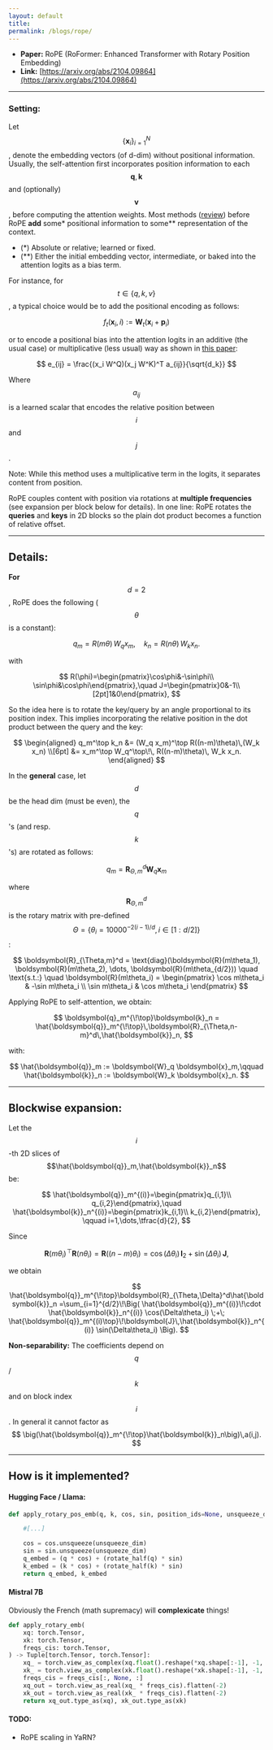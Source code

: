 ```yaml
---
layout: default
title: 
permalink: /blogs/rope/
---
```


* **Paper:** RoPE (RoFormer: Enhanced Transformer with Rotary Position Embedding)
* **Link:** [https://arxiv.org/abs/2104.09864](https://arxiv.org/abs/2104.09864) 

---
### Setting:

Let $$\{\boldsymbol{x}_i\}_{i=1}^N$$, denote the embedding vectors (of d-dim) without positional information. Usually, the self-attention first incorporates position information to each $$\boldsymbol{q}, \boldsymbol{k}$$ and (optionally) $$\boldsymbol{v}$$, before computing the attention weights. Most methods ([review](https://arxiv.org/abs/2102.11090)) before RoPE **add** some* positional information to some** representation of the context.

* (*) Absolute or relative; learned or fixed.
* (**) Either the initial embedding vector, intermediate, or baked into the attention logits as a bias term.

For instance, for $$t\in\{q,k,v\}$$, a typical choice would be to add the positional encoding as follows: 

$$
f_{t}(\boldsymbol{x}_i, i) := \boldsymbol{W}_{t}(\boldsymbol{x}_i + \boldsymbol{p}_i)
$$

or to encode a positional bias into the attention logits in an additive (the usual case) or multiplicative (less usual) way as shown in [this paper](https://arxiv.org/pdf/2009.13658):

$$
e_{ij} = \frac{(x_i W^Q)(x_j W^K)^T a_{ij}}{\sqrt{d_k}}
$$

Where $$a_{ij}$$ is a learned scalar that encodes the relative position between $$i$$ and $$j$$.

Note: While this method uses a multiplicative term in the logits, it separates content from position. 

RoPE couples content with position via rotations at **multiple frequencies** (see expansion per block below for details). In one line: RoPE rotates the **queries** and **keys** in 2D blocks so the plain dot product becomes a function of relative offset.

---
## Details:

**For** $$d=2$$, RoPE does the following ($$\theta$$ is a constant):

$$
q_m=R(m\theta)\,W_q x_m,\quad k_n=R(n\theta)\,W_k x_n.
$$

with 

$$
R(\phi)=\begin{pmatrix}\cos\phi&-\sin\phi\\ \sin\phi&\cos\phi\end{pmatrix},\quad  
J=\begin{pmatrix}0&-1\\[2pt]1&0\end{pmatrix},
$$

So the idea here is to rotate the key/query by an angle proportional to its position index. This implies incorporating the relative position in the dot product between the query and the key:


$$
\begin{aligned}
q_m^\top k_n
&= (W_q x_m)^\top R((n-m)\theta)\,(W_k x_n) \\[6pt]
&= x_m^\top W_q^\top\!\, R((n-m)\theta)\, W_k x_n.
\end{aligned}
$$

In the **general** case, let $$d$$ be the head dim (must be even), the $$q$$'s (and resp. $$k$$'s) are rotated as follows:

$$
q_m = \boldsymbol{R}_{\Theta,m}^d \boldsymbol{W}_q \boldsymbol{x}_m 
$$

where $$\boldsymbol{R}_{\Theta,m}^d$$ is the rotary matrix with pre-defined $$\Theta = \{\theta_i = 10000^{-2(i-1)/d}, i \in [1:d/2]\}$$:

$$
\boldsymbol{R}_{\Theta,m}^d = \text{diag}(\boldsymbol{R}(m\theta_1), \boldsymbol{R}(m\theta_2), \dots, \boldsymbol{R}(m\theta_{d/2}))
\quad \text{s.t.:} \quad
\boldsymbol{R}(m\theta_i) = 
\begin{pmatrix}
\cos m\theta_i & -\sin m\theta_i \\
\sin m\theta_i & \cos m\theta_i
\end{pmatrix}
$$


Applying RoPE to self-attention, we obtain:

$$
\boldsymbol{q}_m^{\!\top}\boldsymbol{k}_n
= \hat{\boldsymbol{q}}_m^{\!\top}\,\boldsymbol{R}_{\Theta,n-m}^d\,\hat{\boldsymbol{k}}_n,
$$

with:

$$
\hat{\boldsymbol{q}}_m := \boldsymbol{W}_q \boldsymbol{x}_m,\qquad
\hat{\boldsymbol{k}}_n := \boldsymbol{W}_k \boldsymbol{x}_n.
$$

---
## Blockwise expansion:

Let the $$i$$-th 2D slices of $$\hat{\boldsymbol{q}}_m,\hat{\boldsymbol{k}}_n$$ be:

$$
\hat{\boldsymbol{q}}_m^{(i)}=\begin{pmatrix}q_{i,1}\\ q_{i,2}\end{pmatrix},\quad
\hat{\boldsymbol{k}}_n^{(i)}=\begin{pmatrix}k_{i,1}\\ k_{i,2}\end{pmatrix},
\qquad i=1,\dots,\tfrac{d}{2},
$$

Since

$$
\boldsymbol{R}(m\theta_i)^{\!\top}\boldsymbol{R}(n\theta_i)
=\boldsymbol{R}((n-m)\theta_i)
=\cos(\Delta\theta_i)\,\boldsymbol{I}_2+\sin(\Delta\theta_i)\,\boldsymbol{J},
$$

we obtain

$$
\hat{\boldsymbol{q}}_m^{\!\top}\boldsymbol{R}_{\Theta,\Delta}^d\hat{\boldsymbol{k}}_n
=\sum_{i=1}^{d/2}\!\Big(
\hat{\boldsymbol{q}}_m^{(i)}\!\cdot \hat{\boldsymbol{k}}_n^{(i)}
\cos(\Delta\theta_i)
\;+\;
\hat{\boldsymbol{q}}_m^{(i)\top}\!\boldsymbol{J}\,\hat{\boldsymbol{k}}_n^{(i)}
\sin(\Delta\theta_i)
\Big).
$$

**Non-separability:** 
The coefficients depend on $$q$$/$$k$$ and on block index $$i$$.
In general it cannot factor as
$$
\big(\hat{\boldsymbol{q}}_m^{\!\top}\hat{\boldsymbol{k}}_n\big)\,a(i,j).
$$

---
## How is it implemented? 



#### Hugging Face / Llama:

```python
def apply_rotary_pos_emb(q, k, cos, sin, position_ids=None, unsqueeze_dim=1):

    #[...]

    cos = cos.unsqueeze(unsqueeze_dim)
    sin = sin.unsqueeze(unsqueeze_dim)
    q_embed = (q * cos) + (rotate_half(q) * sin)
    k_embed = (k * cos) + (rotate_half(k) * sin)
    return q_embed, k_embed
```



#### Mistral 7B

Obviously the French (math supremacy) will **complexicate** things!

```python
def apply_rotary_emb(
    xq: torch.Tensor,
    xk: torch.Tensor,
    freqs_cis: torch.Tensor,
) -> Tuple[torch.Tensor, torch.Tensor]:
    xq_ = torch.view_as_complex(xq.float().reshape(*xq.shape[:-1], -1, 2))
    xk_ = torch.view_as_complex(xk.float().reshape(*xk.shape[:-1], -1, 2))
    freqs_cis = freqs_cis[:, None, :]
    xq_out = torch.view_as_real(xq_ * freqs_cis).flatten(-2)
    xk_out = torch.view_as_real(xk_ * freqs_cis).flatten(-2)
    return xq_out.type_as(xq), xk_out.type_as(xk)
```


#### TODO:

* RoPE scaling in YaRN?
